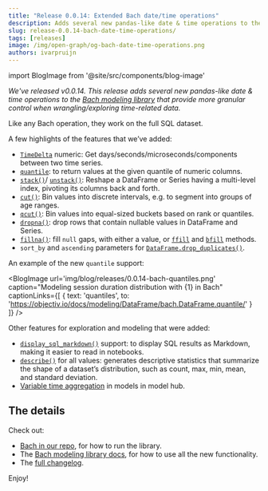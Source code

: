 ```yaml
---
title: "Release 0.0.14: Extended Bach date/time operations"
description: Adds several new pandas-like date & time operations to the Bach modeling library that provide more granular control when wrangling/exploring time-related data. Like any Bach operation, they work on the full SQL dataset.
slug: release-0.0.14-bach-date-time-operations/
tags: [releases]
image: /img/open-graph/og-bach-date-time-operations.png
authors: ivarpruijn
---
```


<head>
  <meta property="og:title" content="Release v0.0.14: Extended Bach date/time operations" />
</head>

import BlogImage from '@site/src/components/blog-image'

*We've released v0.0.14. This release adds several new pandas-like date & time operations to the 
[Bach modeling library](https://objectiv.io/docs/modeling/) that provide more granular control when 
wrangling/exploring time-related data.*

<!--truncate-->

Like any Bach operation, they work on the full SQL dataset.

A few highlights of the features that we’ve added:
- [`TimeDelta`](https://objectiv.io/docs/modeling/Series/bach.SeriesAbstractDateTime.dt/) numeric: Get 
days/seconds/microseconds/components between two time series.
- [`quantile`](https://objectiv.io/docs/modeling/DataFrame/bach.DataFrame.quantile/): to return values at the 
given quantile of numeric columns.
- [`stack()`](https://objectiv.io/docs/modeling/DataFrame/bach.DataFrame.stack)/
[`unstack()`](https://objectiv.io/docs/modeling/Series/bach.Series.unstack): Reshape a DataFrame or Series 
having a multi-level index, pivoting its columns back and forth.
- [`cut()`](https://objectiv.io/docs/modeling/Series/bach.SeriesAbstractNumeric.cut): Bin values into 
discrete intervals, e.g. to segment into groups of age ranges.
- [`qcut()`](https://objectiv.io/docs/modeling/Series/bach.SeriesAbstractNumeric.qcut): Bin values into 
equal-sized buckets based on rank or quantiles.
- [`dropna()`](https://objectiv.io/docs/modeling/DataFrame/bach.DataFrame.dropna): drop rows that contain 
nullable values in DataFrame and Series.
- [`fillna()`](https://objectiv.io/docs/modeling/DataFrame/bach.DataFrame.fillna): fill `null` gaps, with 
either a value, or [`ffill`](https://objectiv.io/docs/modeling/DataFrame/bach.DataFrame.ffill) and 
[`bfill`](https://objectiv.io/docs/modeling/DataFrame/bach.DataFrame.bfill) methods.
- `sort_by` and `ascending` parameters for 
[`DataFrame.drop_duplicates()`](https://objectiv.io/docs/modeling/DataFrame/bach.DataFrame.drop_duplicates).

An example of the new `quantile` support:

<BlogImage url='img/blog/releases/0.0.14-bach-quantiles.png'
  caption="Modeling session duration distribution with {1} in Bach"
  captionLinks={[
    {
      text: 'quantiles', 
      to: 'https://objectiv.io/docs/modeling/DataFrame/bach.DataFrame.quantile/'
    }
  ]} />

Other features for exploration and modeling that were added:
- [`display_sql_markdown()`](https://github.com/objectiv/objectiv-analytics/blob/b796acd70211db1436eaac8e9120f09c2a7f9d43/bach/bach/display_formats.py) support: to display SQL results as Markdown, making it easier to read in notebooks.
- [`describe()`](https://objectiv.io/docs/modeling/DataFrame/bach.DataFrame.describe) for all values: 
generates descriptive statistics that summarize the shape of a dataset’s distribution, such as count, max, 
min, mean, and standard deviation.
- [Variable time aggregation](https://objectiv.io/docs/modeling/Objectiv/bach_open_taxonomy.ModelHub.time_agg) 
in models in model hub.

## The details
Check out:
- [Bach in our repo](https://github.com/objectiv/objectiv-analytics/tree/main/bach), for how to run the 
library.
- The [Bach modeling library docs](https://objectiv.io/docs/modeling/), for how to use all the new 
functionality. 
- The [full changelog](https://github.com/objectiv/objectiv-analytics/releases/tag/v0.0.14).

Enjoy!
